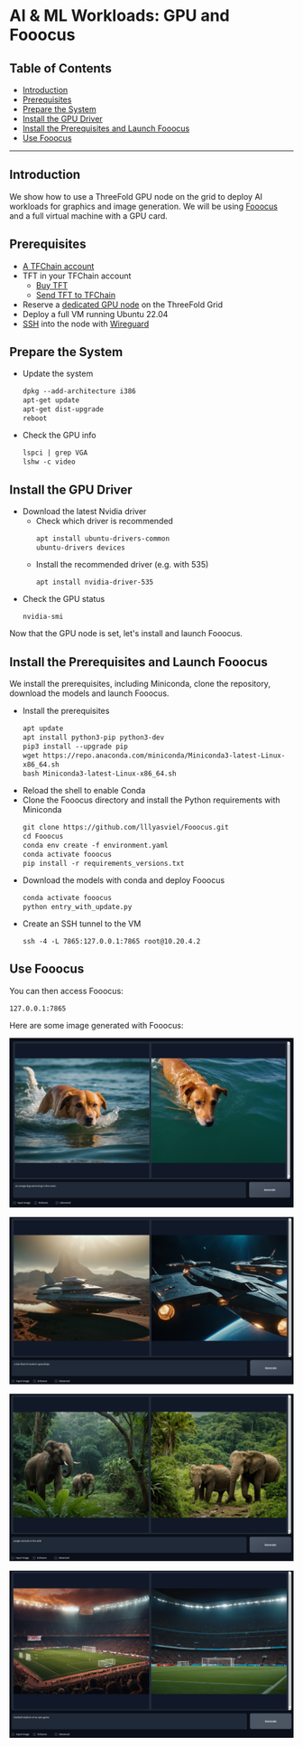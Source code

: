 <h1>AI & ML Workloads: GPU and Fooocus</h1>

<h2>Table of Contents</h2>

- [Introduction](#introduction)
- [Prerequisites](#prerequisites)
- [Prepare the System](#prepare-the-system)
- [Install the GPU Driver](#install-the-gpu-driver)
- [Install the Prerequisites and Launch Fooocus](#install-the-prerequisites-and-launch-fooocus)
- [Use Fooocus](#use-fooocus)

---

## Introduction

We show how to use a ThreeFold GPU node on the grid to deploy AI workloads for graphics and image generation. We will be using [Fooocus](https://github.com/lllyasviel/Fooocus) and a full virtual machine with a GPU card.

## Prerequisites

- [A TFChain account](../../../dashboard/wallet_connector.md)
- TFT in your TFChain account
  - [Buy TFT](../../../threefold_token/buy_sell_tft/buy_sell_tft.md)
  - [Send TFT to TFChain](../../../threefold_token/tft_bridges/tfchain_stellar_bridge.md)
- Reserve a [dedicated GPU node](../../../dashboard/deploy/node_finder.md#dedicated-nodes) on the ThreeFold Grid
- Deploy a full VM running Ubuntu 22.04
- [SSH](../../getstarted/ssh_guide/ssh_guide.md) into the node with [Wireguard](../../getstarted/ssh_guide/ssh_wireguard.md) 

## Prepare the System

- Update the system
    ```
    dpkg --add-architecture i386
    apt-get update
    apt-get dist-upgrade
    reboot
    ```
- Check the GPU info
    ```
    lspci | grep VGA
    lshw -c video
    ```

## Install the GPU Driver

- Download the latest Nvidia driver
  - Check which driver is recommended
      ```
      apt install ubuntu-drivers-common
      ubuntu-drivers devices
      ```
  - Install the recommended driver (e.g. with 535)
      ```
      apt install nvidia-driver-535
      ```
- Check the GPU status
    ```
    nvidia-smi
    ```

Now that the GPU node is set, let's install and launch Fooocus.

## Install the Prerequisites and Launch Fooocus

We install the prerequisites, including Miniconda, clone the repository, download the models and launch Fooocus.

- Install the prerequisites
  ```
  apt update
  apt install python3-pip python3-dev
  pip3 install --upgrade pip
  wget https://repo.anaconda.com/miniconda/Miniconda3-latest-Linux-x86_64.sh
  bash Miniconda3-latest-Linux-x86_64.sh
  ```
- Reload the shell to enable Conda
- Clone the Fooocus directory and install the Python requirements with Miniconda
  ```
  git clone https://github.com/lllyasviel/Fooocus.git
  cd Fooocus
  conda env create -f environment.yaml
  conda activate fooocus
  pip install -r requirements_versions.txt
  ```
- Download the models with conda and deploy Fooocus
  ```
  conda activate fooocus
  python entry_with_update.py
  ```
- Create an SSH tunnel to the VM
  ```
  ssh -4 -L 7865:127.0.0.1:7865 root@10.20.4.2
  ```

## Use Fooocus

You can then access Fooocus:

```
127.0.0.1:7865
```

Here are some image generated with Fooocus:

![](./img/fooocus_dog_ocean.png)

![](./img/fooocus_ship.png)

![](./img/fooocus_jungle.png)

![](./img/fooocus_stadium.png)